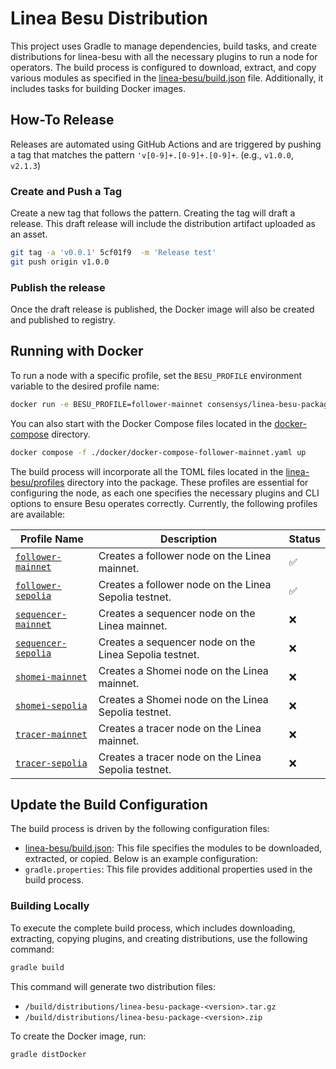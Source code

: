 # Linea Besu Distribution

This project uses Gradle to manage dependencies, build tasks, and create distributions for linea-besu with all the necessary plugins to run a node for operators.
The build process is configured to download, extract, and copy various modules as specified in the [linea-besu/build.json](https://github.com/Consensys/linea-besu-package/tree/main/linea-besu/build.json) file. Additionally, it includes tasks for building Docker images.

## How-To Release

Releases are automated using GitHub Actions and are triggered by pushing a tag that matches the
pattern `'v[0-9]+.[0-9]+.[0-9]+`. (e.g., `v1.0.0`, `v2.1.3`)


### Create and Push a Tag

   Create a new tag that follows the pattern. Creating the tag will draft a release. This draft release will include the distribution artifact uploaded as an asset.
   ```sh
   git tag -a 'v0.0.1' 5cf01f9  -m 'Release test'
   git push origin v1.0.0
   ```

### Publish the release

   Once the draft release is published, the Docker image will also be created and published to registry.

## Running with Docker

To run a node with a specific profile, set the `BESU_PROFILE` environment variable to the desired profile name:

```sh
docker run -e BESU_PROFILE=follower-mainnet consensys/linea-besu-package:latest
```

You can also start with the Docker Compose files located in the [docker-compose](https://github.com/Consensys/linea-besu-package/tree/main/docker) directory.

```sh
docker compose -f ./docker/docker-compose-follower-mainnet.yaml up
```

The build process will incorporate all the TOML files located in the
[linea-besu/profiles](https://github.com/Consensys/linea-besu-package/tree/main/linea-besu/profiles) 
directory into the package. These profiles are essential for configuring the node, as each one specifies the necessary 
plugins and CLI options to ensure Besu operates correctly.  Currently, the following profiles are available:

| Profile Name         | Description                                | Status                |
|----------------------|--------------------------------------------|-----------------------|
| [`follower-mainnet`](https://github.com/Consensys/linea-besu-package/blob/main/linea-besu/profiles/follower-mainnet.toml)   | Creates a follower node on the Linea mainnet.   | ✅                   |
| [`follower-sepolia`](https://github.com/Consensys/linea-besu-package/blob/main/linea-besu/profiles/follower-sepolia.toml)   | Creates a follower node on the Linea Sepolia testnet. | ✅                   |
| [`sequencer-mainnet`](https://github.com/Consensys/linea-besu-package/blob/main/linea-besu/profiles/sequencer-mainnet.toml)  | Creates a sequencer node on the Linea mainnet.  | ❌                    |
| [`sequencer-sepolia`](https://github.com/Consensys/linea-besu-package/blob/main/linea-besu/profiles/sequencer-sepolia.toml)  | Creates a sequencer node on the Linea Sepolia testnet. | ❌                    |
| [`shomei-mainnet`](https://github.com/Consensys/linea-besu-package/blob/main/linea-besu/profiles/shomei-mainnet.toml)     | Creates a Shomei node on the Linea mainnet.     | ❌                    |
| [`shomei-sepolia`](https://github.com/Consensys/linea-besu-package/blob/main/linea-besu/profiles/shomei-sepolia.toml)     | Creates a Shomei node on the Linea Sepolia testnet. | ❌                    |
| [`tracer-mainnet`](https://github.com/Consensys/linea-besu-package/blob/main/linea-besu/profiles/tracer-mainnet.toml)     | Creates a tracer node on the Linea mainnet.     | ❌                    |
| [`tracer-sepolia`](https://github.com/Consensys/linea-besu-package/blob/main/linea-besu/profiles/tracer-sepolia.toml)     | Creates a tracer node on the Linea Sepolia testnet. | ❌                    |


## Update the Build Configuration

The build process is driven by the following configuration files:

- [linea-besu/build.json](https://github.com/Consensys/linea-besu-package/tree/main/linea-besu/build.json): This file 
specifies the modules to be downloaded, extracted, or copied. Below is an example configuration:
- `gradle.properties`: This file provides additional properties used in the build process.

### Building Locally

To execute the complete build process, which includes downloading, extracting, copying plugins, and creating 
distributions, use the following command:

```sh
gradle build
```

This command will generate two distribution files:

- `/build/distributions/linea-besu-package-<version>.tar.gz`
- `/build/distributions/linea-besu-package-<version>.zip`

To create the Docker image, run:

```sh
gradle distDocker
```
